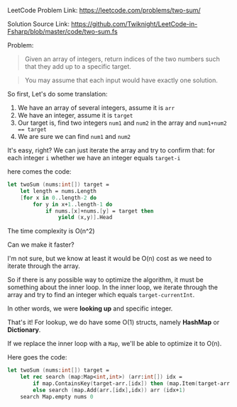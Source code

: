 LeetCode Problem Link: https://leetcode.com/problems/two-sum/

Solution Source Link: https://github.com/Twiknight/LeetCode-in-Fsharp/blob/master/code/two-sum.fs

Problem:
>Given an array of integers, return indices of the two numbers such that they add up to a specific target.

>You may assume that each input would have exactly one solution.

So first, Let's do some translation:
 1. We have an array of several integers, assume it is `arr`
 2. We have an integer, assume it is `target`
 3. Our target is, find two integers `num1` and `num2` in  the array and `num1+num2 == target`
 4. We are sure we can find `num1` and `num2`

It's easy, right?
We can just iterate the array and try to confirm that:
for each integer `i` whether we have an integer equals `target-i`

here comes the code:
```fsharp
let twoSum (nums:int[]) target =
    let length = nums.Length
    [for x in 0..length-2 do
        for y in x+1..length-1 do
            if nums.[x]+nums.[y] = target then
                yield (x,y)].Head
```

The time complexity is O(n^2)

Can we make it faster?

I'm not sure, but we know at least it would be O(n) cost as we need to iterate through the array.

So if there is any possible way to optimize the algorithm, it must be something about the inner loop.
In the inner loop, we iterate through the array and try to find an integer which equals `target-currentInt`.

In other words, we were __looking up__ and specific integer.

That's it! For lookup, we do have some O(1) structs, namely __HashMap__ or __Dictionary__.

If we replace the inner loop with a `Map`, we'll be able to optimize it to O(n).

Here goes the code:
```fsharp
let twoSum (nums:int[]) target =
    let rec search (map:Map<int,int>) (arr:int[]) idx =
        if map.ContainsKey(target-arr.[idx]) then (map.Item(target-arr.[idx]),idx)
        else search (map.Add(arr.[idx],idx)) arr (idx+1)
    search Map.empty nums 0
```

